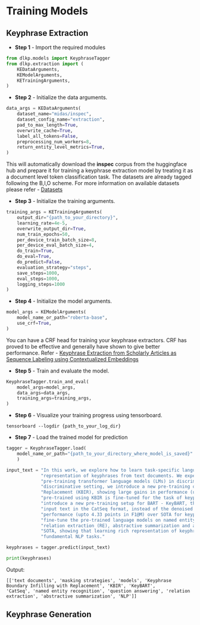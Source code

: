 # Training Models

## Keyphrase Extraction

* **Step 1** - Import the required modules

```python
from dlkp.models import KeyphraseTagger
from dlkp.extraction import (
    KEDataArguments,
    KEModelArguments,
    KETrainingArguments,
)
```

* **Step 2** - Initialize the data arguments.

```python
data_args = KEDataArguments(
    dataset_name="midas/inspec",
    dataset_config_name="extraction",
    pad_to_max_length=True,
    overwrite_cache=True,
    label_all_tokens=False,
    preprocessing_num_workers=8,
    return_entity_level_metrics=True,
)
```

This will automatically download the **inspec** corpus from the huggingface hub and prepare it for training a keyphrase 
extraction model by treating it as a document level token classification task. The datasets are already tagged following
the B,I,O scheme. For more information on available datasets please refer - [Datasets](/DATASETS.md)

* **Step 3** - Initialize the training arguments.

```python
training_args = KETrainingArguments(
    output_dir="{path_to_your_directory}",
    learning_rate=4e-5,
    overwrite_output_dir=True,
    num_train_epochs=50,
    per_device_train_batch_size=8,
    per_device_eval_batch_size=4,
    do_train=True,
    do_eval=True,
    do_predict=False,
    evaluation_strategy="steps",
    save_steps=1000,
    eval_steps=1000,
    logging_steps=1000
)
```

* **Step 4** - Initialize the model arguments.

```python
model_args = KEModelArguments(
    model_name_or_path="roberta-base",
    use_crf=True,
)
```

You can have a CRF head for training your keyphrase extractors. CRF has proved to be effective and generally have shown
to give better performance. Refer - [Keyphrase Extraction from Scholarly Articles as Sequence Labeling using
Contextualized Embeddings](https://arxiv.org/pdf/1910.08840.pdf)

* **Step 5** - Train and evaluate the model.

```python
KeyphraseTagger.train_and_eval(
    model_args=model_args,
    data_args=data_args,
    training_args=training_args,
)
```

* **Step 6** - Visualize your training progress using tensorboard.

```commandline
tensorboard --logdir {path_to_your_log_dir}
```

* **Step 7** - Load the trained model for prediction
```python
tagger = KeyphraseTagger.load(
    model_name_or_path="{path_to_your_directory_where_model_is_saved}"
    )

input_text = "In this work, we explore how to learn task-specific language models aimed towards learning rich " \
             "representation of keyphrases from text documents. We experiment with different masking strategies for " \
             "pre-training transformer language models (LMs) in discriminative as well as generative settings. In the " \
             "discriminative setting, we introduce a new pre-training objective - Keyphrase Boundary Infilling with " \
             "Replacement (KBIR), showing large gains in performance (upto 9.26 points in F1) over SOTA, when LM " \
             "pre-trained using KBIR is fine-tuned for the task of keyphrase extraction. In the generative setting, we " \
             "introduce a new pre-training setup for BART - KeyBART, that reproduces the keyphrases related to the " \
             "input text in the CatSeq format, instead of the denoised original input. This also led to gains in " \
             "performance (upto 4.33 points in F1@M) over SOTA for keyphrase generation. Additionally, we also " \
             "fine-tune the pre-trained language models on named entity recognition (NER), question answering (QA), " \
             "relation extraction (RE), abstractive summarization and achieve comparable performance with that of the " \
             "SOTA, showing that learning rich representation of keyphrases is indeed beneficial for many other " \
             "fundamental NLP tasks."

keyphrases = tagger.predict(input_text)

print(keyphrases)
```

Output:
```commandline
[['text documents', 'masking strategies', 'models', 'Keyphrase Boundary Infilling with Replacement', 'KBIR', 'KeyBART', 
'CatSeq', 'named entity recognition', 'question answering', 'relation extraction', 'abstractive summarization', 'NLP']]
```

## Keyphrase Generation